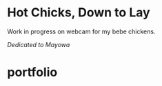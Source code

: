 # Hot Chicks, Down to Lay

Work in progress on webcam for my bebe chickens.

_Dedicated to Mayowa_
# portfolio
